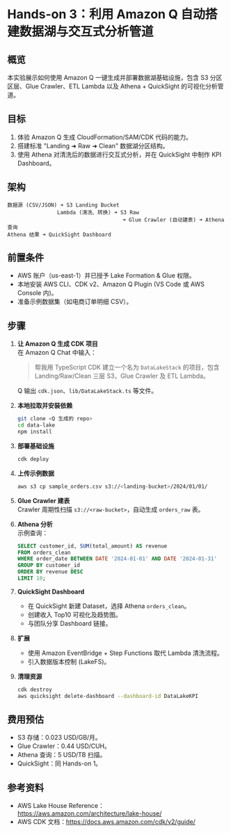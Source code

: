 # Hands-on 3：利用 Amazon Q 自动搭建数据湖与交互式分析管道

## 概览
本实验展示如何使用 Amazon Q 一键生成并部署数据湖基础设施，包含 S3 分区区层、Glue Crawler、ETL Lambda 以及 Athena + QuickSight 的可视化分析管道。

## 目标
1. 体验 Amazon Q 生成 CloudFormation/SAM/CDK 代码的能力。  
2. 搭建标准 "Landing ➜ Raw ➜ Clean" 数据湖分区结构。  
3. 使用 Athena 对清洗后的数据进行交互式分析，并在 QuickSight 中制作 KPI Dashboard。

## 架构
```
数据源 (CSV/JSON) ➜ S3 Landing Bucket
                Lambda (清洗、转换) ➜ S3 Raw
                                     ➜ Glue Crawler (自动建表) ➜ Athena 查询
Athena 结果 ➜ QuickSight Dashboard
```

## 前置条件
- AWS 账户（us-east-1）并已授予 Lake Formation & Glue 权限。
- 本地安装 AWS CLI、CDK v2、Amazon Q Plugin (VS Code 或 AWS Console 内)。
- 准备示例数据集（如电商订单明细 CSV）。

## 步骤
1. **让 Amazon Q 生成 CDK 项目**  
   在 Amazon Q Chat 中输入：
   > 帮我用 TypeScript CDK 建立一个名为 `DataLakeStack` 的项目，包含 Landing/Raw/Clean 三层 S3，Glue Crawler 及 ETL Lambda。

   Q 输出 `cdk.json`、`lib/DataLakeStack.ts` 等文件。
2. **本地拉取并安装依赖**  
   ```bash
   git clone <Q 生成的 repo>
   cd data-lake
   npm install
   ```
3. **部署基础设施**  
   ```bash
   cdk deploy
   ```
4. **上传示例数据**  
   ```bash
   aws s3 cp sample_orders.csv s3://<landing-bucket>/2024/01/01/
   ```
5. **Glue Crawler 建表**  
   Crawler 周期性扫描 `s3://<raw-bucket>`，自动生成 `orders_raw` 表。
6. **Athena 分析**  
   示例查询：
   ```sql
   SELECT customer_id, SUM(total_amount) AS revenue
   FROM orders_clean
   WHERE order_date BETWEEN DATE '2024-01-01' AND DATE '2024-01-31'
   GROUP BY customer_id
   ORDER BY revenue DESC
   LIMIT 10;
   ```
7. **QuickSight Dashboard**  
   - 在 QuickSight 新建 Dataset，选择 Athena `orders_clean`。  
   - 创建收入 Top10 可视化及趋势图。  
   - 与团队分享 Dashboard 链接。
8. **扩展**  
   - 使用 Amazon EventBridge + Step Functions 取代 Lambda 清洗流程。  
   - 引入数据版本控制 (LakeFS)。
9. **清理资源**  
   ```bash
   cdk destroy
   aws quicksight delete-dashboard --dashboard-id DataLakeKPI
   ```

## 费用预估
- S3 存储：0.023 USD/GB/月。  
- Glue Crawler：0.44 USD/CUH。  
- Athena 查询：5 USD/TB 扫描。  
- QuickSight：同 Hands-on 1。

## 参考资料
- AWS Lake House Reference：<https://aws.amazon.com/architecture/lake-house/>  
- AWS CDK 文档：<https://docs.aws.amazon.com/cdk/v2/guide/> 
